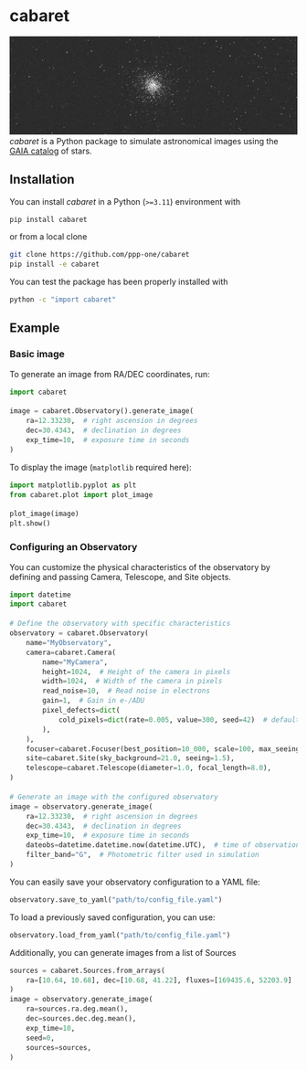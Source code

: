# cabaret
![](example.jpg)
*cabaret* is a Python package to simulate astronomical images using the [GAIA catalog](https://en.wikipedia.org/wiki/Gaia_catalogues) of stars.
## Installation

You can install *cabaret* in a Python (`>=3.11`) environment with

```bash
pip install cabaret
```

or from a local clone

```bash
git clone https://github.com/ppp-one/cabaret
pip install -e cabaret
```

You can test the package has been properly installed with

```bash
python -c "import cabaret"
```

## Example

### Basic image 

To generate an image from RA/DEC coordinates, run:
```python
import cabaret

image = cabaret.Observatory().generate_image(
    ra=12.33230,  # right ascension in degrees
    dec=30.4343,  # declination in degrees
    exp_time=10,  # exposure time in seconds
)
```

To display the image (`matplotlib` required here):

```python
import matplotlib.pyplot as plt
from cabaret.plot import plot_image

plot_image(image)
plt.show()
```

### Configuring an Observatory

You can customize the physical characteristics of the observatory by defining and passing Camera, Telescope, and Site objects.

```python
import datetime
import cabaret

# Define the observatory with specific characteristics
observatory = cabaret.Observatory(
    name="MyObservatory",
    camera=cabaret.Camera(
        name="MyCamera",
        height=1024,  # Height of the camera in pixels
        width=1024,  # Width of the camera in pixels
        read_noise=10,  # Read noise in electrons
        gain=1,  # Gain in e-/ADU
        pixel_defects=dict(
            cold_pixels=dict(rate=0.005, value=300, seed=42)  # defaults to ConstantPixelDefect
        ),
    ),
    focuser=cabaret.Focuser(best_position=10_000, scale=100, max_seeing_multiplier=5.0),
    site=cabaret.Site(sky_background=21.0, seeing=1.5),
    telescope=cabaret.Telescope(diameter=1.0, focal_length=8.0),
)

# Generate an image with the configured observatory
image = observatory.generate_image(
    ra=12.33230,  # right ascension in degrees
    dec=30.4343,  # declination in degrees
    exp_time=10,  # exposure time in seconds
    dateobs=datetime.datetime.now(datetime.UTC),  # time of observation
    filter_band="G",  # Photometric filter used in simulation
)
```

You can easily save your observatory configuration to a YAML file:
```python
observatory.save_to_yaml("path/to/config_file.yaml")
```
To load a previously saved configuration, you can use:
```python
observatory.load_from_yaml("path/to/config_file.yaml")
```

Additionally, you can generate images from a list of Sources
```python
sources = cabaret.Sources.from_arrays(
    ra=[10.64, 10.68], dec=[10.68, 41.22], fluxes=[169435.6, 52203.9]
)
image = observatory.generate_image(
    ra=sources.ra.deg.mean(),
    dec=sources.dec.deg.mean(),
    exp_time=10,
    seed=0,
    sources=sources,
)
```
